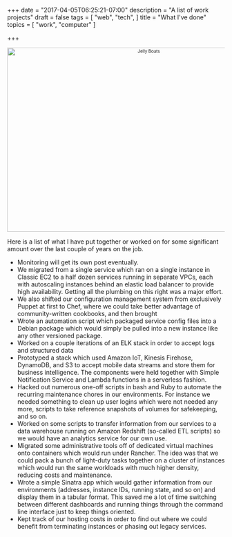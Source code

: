+++
date = "2017-04-05T06:25:21-07:00"
description = "A list of work projects"
draft = false
tags = [
  "web",
  "tech",
]
title = "What I've done"
topics = [
  "work",
  "computer"
]

+++

<div align="center" style="font-size:x-small"><a data-flickr-embed="true"  
href="https://www.flickr.com/photos/30003321@N00/4424784470/"
title="Jelly Boats">
<img src="https://c1.staticflickr.com/3/2775/4424784470_d261e7904f_z.jpg"
width="640" height="427" alt="Jelly Boats"></a>
<script async src="//embedr.flickr.com/assets/client-code.js" charset="utf-8"></script></div>

Here is a list of what I have put together or worked on for some significant
amount over the last couple of years on the job.

* Monitoring will get its own post eventually.
* We migrated from a single service which ran on a single instance in Classic
EC2 to a half dozen services running in separate VPCs, each with autoscaling
instances behind an elastic load balancer to provide high availability. Getting
all the plumbing on this right was a major effort.
* We also shifted our configuration management system from exclusively Puppet
at first to Chef, where we could take better advantage of community-written
cookbooks, and then brought
* Wrote an automation script which packaged service config files into a
Debian package which would simply be pulled into a new instance like any other
versioned package.
* Worked on a couple iterations of an ELK stack in order to accept logs and
structured data
* Prototyped a stack which used Amazon IoT, Kinesis Firehose, DynamoDB, and S3
to accept mobile data streams and store them for business intelligence. The
components were held together with Simple Notification Service and Lambda
functions in a serverless fashion.
* Hacked out numerous one-off scripts in bash and Ruby to automate the recurring
maintenance chores in our environments. For instance we needed something to
clean up user logins which were not needed any more, scripts to take reference
snapshots of volumes for safekeeping, and so on.
* Worked on some scripts to transfer information from our services to a data
warehouse running on Amazon Redshift (so-called ETL scripts) so we would have
an analytics service for our own use.
* Migrated some administrative tools off of dedicated virtual machines onto
containers which would run under Rancher. The idea was that we could pack
a bunch of light-duty tasks together on a cluster of instances which would run the
same workloads with much higher density, reducing costs and maintenance.
* Wrote a simple Sinatra app which would gather information from our
environments (addresses, instance IDs, running state, and so on) and display
them in a tabular format. This saved me a lot of time switching between
different dashboards and running things through the command line interface
just to keep things oriented.
* Kept track of our hosting costs in order to find out where we could benefit
from terminating instances or phasing out legacy services.
